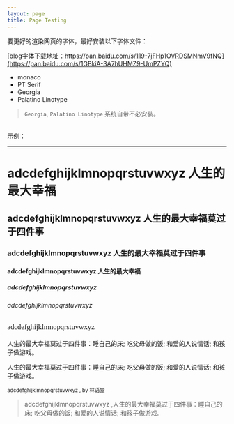 ```yaml
---
layout: page
title: Page Testing
---
```


要更好的渲染网页的字体，最好安装以下字体文件：

[blog字体下载地址：https://pan.baidu.com/s/119-7jFHp1OVRDSMNmV9fNQ](https://pan.baidu.com/s/1GBkiA-3A7hUHMZ9-UmPZYQ)

- monaco
- PT Serif
- Georgia           
- Palatino Linotype

> `Georgia`, `Palatino Linotype` 系统自带不必安装。

<br>
<!-- <img src="/assets/hxy.jpg" alt="bella-and-me" style="margin: 0"><br> -->
示例：

---
<h1> adcdefghijklmnopqrstuvwxyz 人生的最大幸福</h1>

<h2> adcdefghijklmnopqrstuvwxyz 人生的最大幸福莫过于四件事</h2>

<h3> adcdefghijklmnopqrstuvwxyz 人生的最大幸福莫过于四件事</h3>

<h4> adcdefghijklmnopqrstuvwxyz 人生的最大幸福</h4>

<h5> adcdefghijklmnopqrstuvwxyz </h5>

<h6> adcdefghijklmnopqrstuvwxyz </h6>

<p style="font-family: monaco; font-size: 1.2em;"> adcdefghijklmnopqrstuvwxyz </p>

<p>人生的最大幸福莫过于四件事：睡自己的床; 吃父母做的饭; 和爱的人说情话; 和孩子做游戏。</p>

<p style="font-size: 1em;">人生的最大幸福莫过于四件事：睡自己的床; 吃父母做的饭; 和爱的人说情话; 和孩子做游戏。</p>

<small>adcdefghijklmnopqrstuvwxyz , by 林语堂 </small>

> adcdefghijklmnopqrstuvwxyz ,人生的最大幸福莫过于四件事：睡自己的床; 吃父母做的饭; 和爱的人说情话; 和孩子做游戏。


